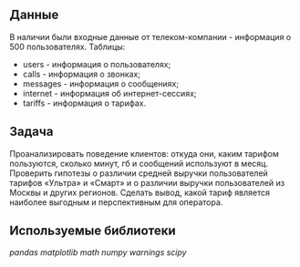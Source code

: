 ## Данные

В наличии были входные данные от телеком-компании - информация о 500 пользователях.
Таблицы:
- users - информация о пользователях;
- calls - информация о звонках; 
- messages - информация о сообщениях; 
- internet - информация об интернет-сессиях; 
- tariffs - информация о тарифах.

## Задача

Проанализировать поведение клиентов: откуда они, каким тарифом пользуются, сколько минут, гб и сообщений используют в месяц. Проверить гипотезы о различии средней выручки пользователей тарифов «Ультра» и «Смарт» и о различии выручки  пользователей из Москвы и других регионов. Сделать вывод, какой тариф является наиболее выгодным и перспективным для оператора. 

## Используемые библиотеки
*pandas*
*matplotlib*
*math*
*numpy*
*warnings*
*scipy*